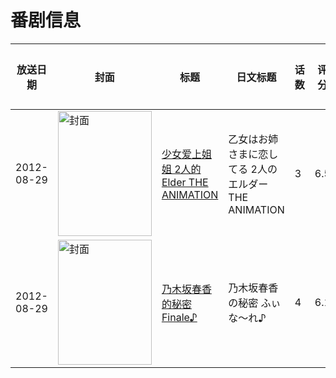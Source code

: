 # 番剧信息

|放送日期|封面|标题|日文标题|话数|评分|评分人数|
|---|---|---|---|---|---|---|
|2012-08-29|<img src="https://lain.bgm.tv/pic/cover/c/01/63/10457_nnJLO.jpg" alt="封面" style="width:150px;height:200px;object-fit:cover;">|[少女爱上姐姐 2人的Elder THE ANIMATION](https://bangumi.tv/subject/10457)|乙女はお姉さまに恋してる 2人のエルダー THE ANIMATION|3|6.5|433人评分|
|2012-08-29|<img src="https://lain.bgm.tv/pic/cover/c/a0/de/47276_e83D9.jpg" alt="封面" style="width:150px;height:200px;object-fit:cover;">|[乃木坂春香的秘密 Finale♪](https://bangumi.tv/subject/47276)|乃木坂春香の秘密 ふぃな〜れ♪|4|6.1|388人评分|
